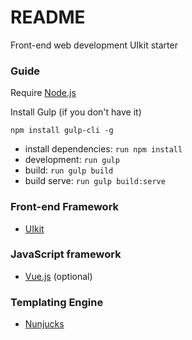 # README #

Front-end web development UIkit starter

### Guide ###

Require [Node.js](https://nodejs.org/)

Install Gulp (if you don't have it)
```
npm install gulp-cli -g
```

* install dependencies: `run npm install`
* development: `run gulp`
* build: `run gulp build`
* build serve: `run gulp build:serve`

### Front-end Framework ###

* [UIkit](https://getuikit.com/)

### JavaScript framework ###

* [Vue.js](https://vuejs.org/) (optional)

### Templating Engine ###

* [Nunjucks](https://mozilla.github.io/nunjucks/)